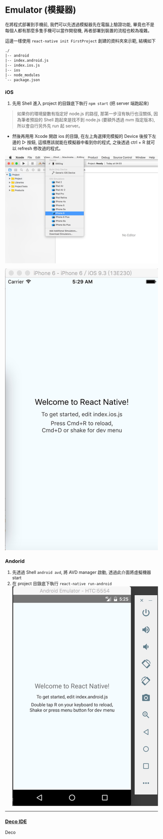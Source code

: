 # Emulator (模擬器)
在將程式部署到手機前, 我們可以先透過模擬器先在電腦上驗證功能, 畢竟也不是每個人都有那麼多隻手機可以當作開發機, 再者部署到裝置的流程也較為複雜。

這邊一樣使用 `react-native init FirstProject` 創建的資料夾來示範, 結構如下

```
./
|-- android
|-- index.android.js
|-- index.ios.js
|-- ios
|-- node_modules
`-- package.json
```

### iOS
1. 先用 Shell 進入 project 的目錄底下執行 `npm start` (把 server 端跑起來)
> 如果你的環境變數有指定好 node.js 的路徑, 那第一步沒有執行也沒關係, 因為筆者預設的 Shell 跑起來是找不到 node.js (要額外透過 nvm 指定版本), 所以會自行另外先 run 起 server。
* 然後再用用 Xcode 開啟 ios 的目錄, 在左上角選擇完模擬的 Device 後按下左邊的 ▷ 按鈕, 這樣應該就能在模擬器中看到你的程式, 之後透過 ctrl + R 就可以 refresh 修改過的程式。

![](IphoneEmulator.jpg)

![](IphoneEmulator2.jpg)

### Andorid
1. 先透過 Shell `android avd`, 將 AVD manager 啟動, 透過此介面將虛擬機器 start
2. 在 project 目錄底下執行 `react-native run-android`
![](AndroidEmulator.jpg)

***
### [Deco IDE](https://www.decosoftware.com/)
Deco